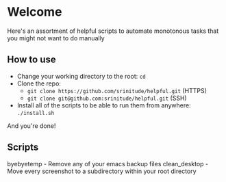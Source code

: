 # Welcome

Here's an assortment of helpful scripts to automate monotonous tasks that you might not want to do manually

## How to use
* Change your working directory to the root: `cd`
* Clone the repo:
  * `git clone https://github.com/srinitude/helpful.git` (HTTPS)
  * `git clone git@github.com:srinitude/helpful.git` (SSH)
* Install all of the scripts to be able to run them from anywhere:
`./install.sh`

And you're done!

## Scripts
byebyetemp - Remove any of your emacs backup files
clean_desktop - Move every screenshot to a subdirectory within your root directory